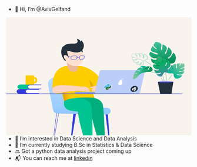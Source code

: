 - 👋 Hi, I’m @AvivGelfand
 <img align="right" alt="GIF" src="https://github.com/AvivGelfand/AvivGelfand/blob/main/glasses.gif?raw=true" width="600" height="320" />


- 👀 I’m interested in Data Science and Data Analysis
- 🌱 I’m currently studying B.Sc in Statistics & Data Science
- 🔜 Got a python data analysis project coming up 
- 📬 You can reach me at [linkedin](https://www.linkedin.com/in/aviv-gelfand/)


<!---
AvivGelfand/AvivGelfand is a ✨ special ✨ repository because its `README.md` (this file) appears on your GitHub profile.
You can click the Preview link to take a look at your changes.
--->
